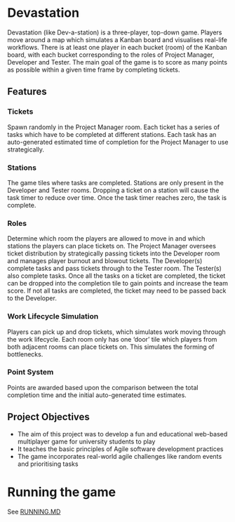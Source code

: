 # Devastation

Devastation (like Dev-a-station) is a three-player, top-down game. Players move around a map which simulates a Kanban board and visualises real-life workflows. There is at least one player in each bucket (room) of the Kanban board, with each bucket corresponding to the roles of Project Manager, Developer and Tester. The main goal of the game is to score as many points as possible within a given time frame by completing tickets.

## Features
### Tickets
Spawn randomly in the Project Manager room. Each ticket has a series of tasks which have to be completed at different stations. Each task has an auto-generated estimated time of completion for the Project Manager to use strategically.
### Stations
The game tiles where tasks are completed. Stations are only present in the Developer and Tester rooms. Dropping a ticket on a station will cause the task timer to reduce over time. Once the task timer reaches zero, the task is complete.
### Roles
Determine which room the players are allowed to move in and which stations the players can place tickets on. The Project Manager oversees ticket distribution by strategically passing tickets into the Developer room and manages player burnout and blowout tickets. The Developer(s) complete tasks and pass tickets through to the Tester room. The Tester(s) also complete tasks. Once all the tasks on a ticket are completed, the ticket can be dropped into the completion tile to gain points and increase the team score. If not all tasks are completed, the ticket may need to be passed back to the Developer.
### Work Lifecycle Simulation
Players can pick up and drop tickets, which simulates work moving through the work lifecycle. Each room only has one ‘door’ tile which players from both adjacent rooms can place tickets on. This simulates the forming of bottlenecks.
### Point System
Points are awarded based upon the comparison between the total completion time and the initial auto-generated time estimates.

## Project Objectives

- The aim of this project was to develop a fun and educational web-based multiplayer game for university students to play
- It teaches the basic principles of Agile software development practices
- The game incorporates real-world agile challenges like random events and prioritising tasks

# Running the game
See [RUNNING.MD](https://github.com/SlazengerV100/Devastation/blob/main/RUNNING.MD)
